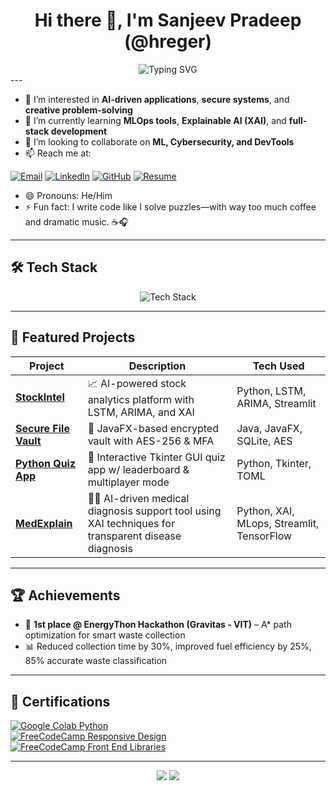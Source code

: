 <h1 align="center">Hi there 👋, I'm Sanjeev Pradeep (@hreger)</h1>
<div align="center">
  <img src="https://readme-typing-svg.demolab.com?font=Fira+Code&size=20&pause=1000&color=58A6FF&width=700&lines=AI+enthusiast+%7C+Secure+Systems+Builder;Software+Developer+%7C+CS+Undergrad+at+VIT;Let's+build+something+cool+!" alt="Typing SVG" />
</div>
---

- 👀 I’m interested in **AI-driven applications**, **secure systems**, and **creative problem-solving**
- 🌱 I’m currently learning **MLOps tools**, **Explainable AI (XAI)**, and **full-stack development**
- 💞️ I’m looking to collaborate on **ML, Cybersecurity, and DevTools**
- 📫 Reach me at:

[![Email](https://img.shields.io/badge/Email-%23117ACA.svg?style=for-the-badge&logo=gmail&logoColor=white)](mailto:sanjeevpradeep.p2022@vitstudent.ac.in)
[![LinkedIn](https://img.shields.io/badge/LinkedIn-%230077B5.svg?style=for-the-badge&logo=linkedin&logoColor=white)](https://www.linkedin.com/in/p-sanjeev-pradeep)
[![GitHub](https://img.shields.io/badge/GitHub-%23181717.svg?style=for-the-badge&logo=github&logoColor=white)](https://github.com/hreger)
[![Resume](https://img.shields.io/badge/Resume-%23666666.svg?style=for-the-badge&logo=readme&logoColor=white)](https://p-sanjeev-pradeep-resume.tiiny.site/)


- 😄 Pronouns: He/Him  
- ⚡ Fun fact: I write code like I solve puzzles—with way too much coffee and dramatic music. ☕🎧

---

## 🛠 Tech Stack

<p align="center">
  <img src="https://skillicons.dev/icons?i=python,java,cpp,react,nodejs,html,css,js,mysql,sqlite,git,figma&theme=dark" alt="Tech Stack" />
</p>

---

## 🌟 Featured Projects

| Project | Description | Tech Used |
|---------|-------------|-----------|
| [**StockIntel**](https://github.com/hreger/stockintel) | 📈 AI-powered stock analytics platform with LSTM, ARIMA, and XAI | Python, LSTM, ARIMA, Streamlit |
| [**Secure File Vault**](https://github.com/hreger/secure-file-vault) | 🔐 JavaFX-based encrypted vault with AES-256 & MFA | Java, JavaFX, SQLite, AES |
| [**Python Quiz App**](https://github.com/hreger/python-quiz-application) | 🧠 Interactive Tkinter GUI quiz app w/ leaderboard & multiplayer mode | Python, Tkinter, TOML |
| [**MedExplain**](https://github.com/hreger/MedExplain) | 🧠💉 AI-driven medical diagnosis support tool using XAI techniques for transparent disease diagnosis | Python, XAI, MLops, Streamlit, TensorFlow |

---

## 🏆 Achievements

- 🥇 **1st place @ EnergyThon Hackathon (Gravitas - VIT)** – A* path optimization for smart waste collection  
- 📊 Reduced collection time by 30%, improved fuel efficiency by 25%, 85% accurate waste classification  

---

## 📜 Certifications

[![Google Colab Python](https://img.shields.io/badge/Google%20Colab-Python-yellow?style=flat-square&logo=googlecolab)]()  
[![FreeCodeCamp Responsive Design](https://img.shields.io/badge/FreeCodeCamp-Responsive_Design-brightgreen?style=flat-square&logo=freecodecamp)]()  
[![FreeCodeCamp Front End Libraries](https://img.shields.io/badge/FreeCodeCamp-Front_End_Libraries-green?style=flat-square&logo=freecodecamp)]()

---

<p align="center">
  <img src="https://github-readme-stats.vercel.app/api?username=hreger&show_icons=true&theme=github_dark&count_private=true" />
  <img src="https://streak-stats.demolab.com?user=hreger&theme=github-dark-blue" />
<!---
hreger/hreger is a ✨ special ✨ repository because its `README.md` (this file) appears on your GitHub profile.
--->

